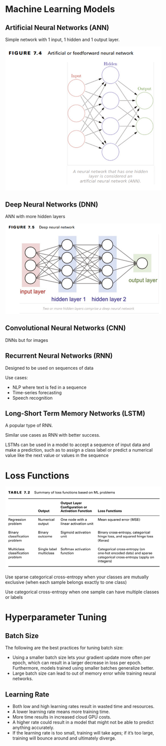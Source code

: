 # Machine Learning Models

## Artificial Neural Networks (ANN)
Simple network with 1 input, 1 hidden and 1 output layer.

![artificial-neural-networks](attachments/artificial-neural-networks.png)

## Deep Neural Networks (DNN)

ANN with more hidden layers

![deep-neural-networks](attachments/deep-neural-networks.png)

## Convolutional Neural Networks (CNN)

DNNs but for images

## Recurrent Neural Networks (RNN)

Designed to be used on sequences of data

Use cases:
- NLP where text is fed in a sequence
- Time-series forecasting
- Speech recognition

## Long-Short Term Memory Networks (LSTM)

A popular type of RNN.

Similar use cases as RNN with better success.

LSTMs can be used in a model to accept a sequence of input data and make a prediction, such as to assign a class label or predict a numerical value like the next value or values in the sequence

# Loss Functions

![loss-functions](attachments/loss-functions.png)

Use sparse categorical cross-entropy when your classes are mutually exclusive (when each sample belongs exactly to one class) 

Use categorical cross-entropy when one sample can have multiple classes or labels

# Hyperparameter Tuning

## Batch Size

The following are the best practices for tuning batch size: 

- Using a smaller batch size lets your gradient update more often per epoch, which can result in a larger decrease in loss per epoch. Furthermore, models trained using smaller batches generalize better.
- Large batch size can lead to out of memory error while training neural networks.

## Learning Rate

- Both low and high learning rates result in wasted time and resources. 
- A lower learning rate means more training time. 
- More time results in increased cloud GPU costs. 
- A higher rate could result in a model that might not be able to predict anything accurately. 
- If the learning rate is too small, training will take ages; if it’s too large, training will bounce around and ultimately diverge.




